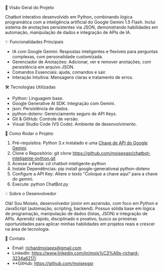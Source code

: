  🚀 Visão Geral do Projeto

Chatbot interativo desenvolvido em Python, combinando lógica programática com a inteligência artificial do Google Gemini 1.5 Flash. Inclui sistema de anotações persistentes via JSON, demonstrando habilidades em automação, manipulação de dados e integração de APIs de IA.


✨ Funcionalidades Principais

* IA com Google Gemini: Respostas inteligentes e flexíveis para perguntas complexas, com personalidade customizada.
* Gerenciador de Anotações: Adicionar, ver e remover anotações, com persistência em arquivo JSON.
* Comandos Essenciais: ajuda, comandos e sair.
* Interação Intuitiva: Mensagens claras e tratamento de erros.


🛠️ Tecnologias Utilizadas

* Python: Linguagem base.
* Google Generative AI SDK: Integração com Gemini.
* json: Persistência de dados.
* python-dotenv: Gerenciamento seguro de API Keys.
* Git & GitHub: Controle de versão.
* Visual Studio Code (VS Code): Ambiente de desenvolvimento.


🚀 Como Rodar o Projeto

1.  Pré-requisitos: Python 3.x instalado e uma [Chave de API do Google Gemini](https://aistudio.google.com/app/apikey).
2.  Clone o Repositório: git clone https://github.com/moisesgsr/chatbot-inteligente-python.git
3. Acesse a Pasta: cd chatbot-inteligente-python
4.  Instale Dependências: pip install google-generativeai python-dotenv
5.  Configure a API Key: Altere o texto "Coloque a chave aqui" para a chave do gemini.
6.  Execute: python ChatBot.py


💡 Sobre o Desenvolvedor

Olá! Sou Moisés, desenvolvedor júnior em ascensão, com foco em Python e JavaScript (automação, scripting, backend). Possuo sólida base em lógica de programação, manipulação de dados (listas, JSON) e integração de APIs. Aprendiz rápido, disciplinado e proativo, busco as primeiras oportunidades para aplicar minhas habilidades em projetos reais e crescer na área de tecnologia.

 📧 Contato

* Email: richardmoisees@gmail.com
* LinkedIn: https://www.linkedin.com/in/mois%C3%A9s-richard-3234a6217/
* **GitHub: https://github.com/moisesgsr

